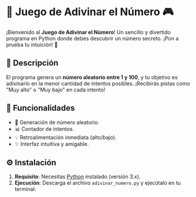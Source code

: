 # 🔢 Juego de Adivinar el Número 🎮

¡Bienvenido al **Juego de Adivinar el Número**! Un sencillo y divertido programa en Python donde debes descubrir un número secreto. ¡Pon a prueba tu intuición! 🌟

## 📖 Descripción
El programa genera un **número aleatorio entre 1 y 100**, y tu objetivo es adivinarlo en la menor cantidad de intentos posibles. ¡Recibirás pistas como "Muy alto" o "Muy bajo" en cada intento!

## 🚀 Funcionalidades
- 🎲 Generación de número aleatorio.
- 📊 Contador de intentos.
- 💡 Retroalimentación inmediata (alto/bajo).
- ✨ Interfaz intuitiva y amigable.

## ⚙️ Instalación
1. **Requisito**: Necesitas [Python](https://www.python.org/downloads/) instalado (versión 3.x).
2. **Ejecución**: Descarga el archivo `adivinar_numero.py` y ejecútalo en tu terminal: